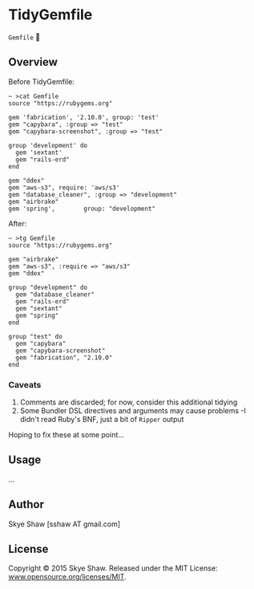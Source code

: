 # TidyGemfile

`Gemfile` :shower:

## Overview

Before TidyGemfile:

```
~ >cat Gemfile
source "https://rubygems.org"

gem 'fabrication', '2.10.0', group: 'test'
gem "capybara", :group => "test"
gem "capybara-screenshot", :group => "test"

group 'development' do
  gem 'sextant'
  gem "rails-erd"
end

gem "ddex"
gem "aws-s3", require: 'aws/s3'
gem "database_cleaner", :group => "development"
gem "airbrake"
gem 'spring',        group: "development"
```

After:

```
~ >tg Gemfile
source "https://rubygems.org"

gem "airbrake"
gem "aws-s3", :require => "aws/s3"
gem "ddex"

group "development" do
  gem "database_cleaner"
  gem "rails-erd"
  gem "sextant"
  gem "spring"
end

group "test" do
  gem "capybara"
  gem "capybara-screenshot"
  gem "fabrication", "2.10.0"
end
```

### Caveats

1. Comments are discarded; for now, consider this additional tidying
1. Some Bundler DSL directives and arguments may cause problems -I didn't read Ruby's BNF, just a bit of `Ripper` output

Hoping to fix these at some point...

## Usage

...

## Author

Skye Shaw [sshaw AT gmail.com]

## License

Copyright © 2015 Skye Shaw. Released under the MIT License: www.opensource.org/licenses/MIT.
